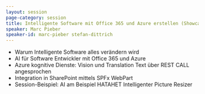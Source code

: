 ```yaml
---
layout: session
page-category: session
title: Intelligente Software mit Office 365 und Azure erstellen (Showcase)
speaker: Marc Pieber
speaker-id: marc-pieber stefan-dittrich
---
```


- Warum Intelligente Software alles verändern wird
- AI für Software Entwickler mit Office 365 und Azure
- Azure kognitive Dienste: Vision und Translation Text über REST CALL angesprochen
- Integration in SharePoint mittels SPFx WebPart
- Session-Beispiel: AI am Beispiel HATAHET Intelligenter Picture Resizer